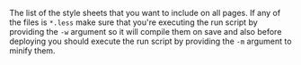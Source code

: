 The list of the style sheets that you want to include on all pages. If any of
the files is `*.less` make sure that you're executing the run script by
providing the `-w` argument so it will compile them on save and also before
deploying you should execute the run script by providing the `-m` argument to
minify them.
